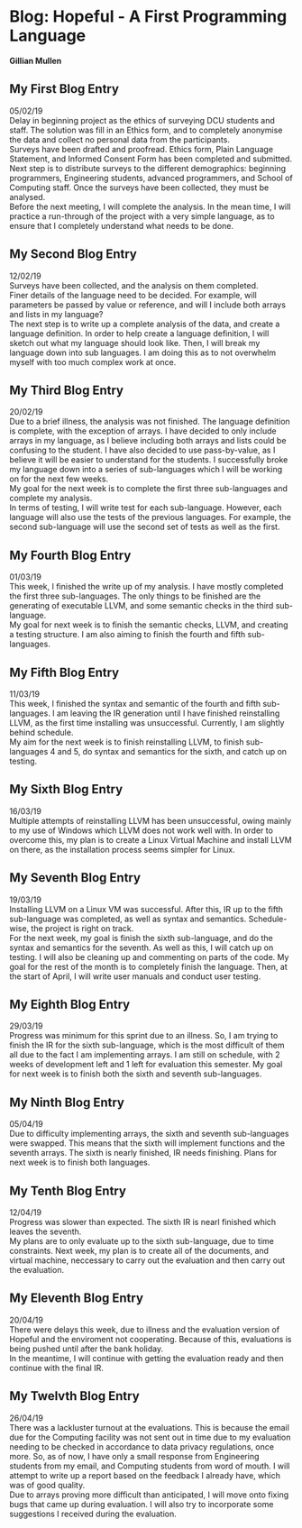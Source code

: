 # Blog: Hopeful - A First Programming Language

**Gillian Mullen**

## My First Blog Entry

05/02/19<br/>
Delay in beginning project as the ethics of surveying DCU students and staff. The solution was fill in an Ethics form, and to completely anonymise the data and collect no personal data from the participants.<br/>
Surveys have been drafted and proofread. Ethics form, Plain Language Statement, and Informed Consent Form has been completed and submitted.<br/>
Next step is to distribute surveys to the different demographics: beginning programmers, Engineering students, advanced programmers, and School of Computing staff. Once the surveys have been collected, they must be analysed.<br/>
Before the next meeting, I will complete the analysis. In the mean time, I will practice a run-through of the project with a very simple language, as to ensure that I completely understand what needs to be done.

## My Second Blog Entry

12/02/19<br/>
Surveys have been collected, and the analysis on them completed.<br/>
Finer details of the language need to be decided. For example, will parameters be passed by value or reference, and will I include both arrays and lists in my language?<br/>
The next step is to write up a complete analysis of the data, and create a language definition. In order to help create a language definition, I will sketch out what my language should look like. Then, I will break my language down into sub languages. I am doing this as to not overwhelm myself with too much complex work at once.

## My Third Blog Entry

20/02/19<br/>
Due to a brief illness, the analysis was not finished. The language definition is complete, with the exception of arrays. I have decided to only include arrays in my language, as I believe including both arrays and lists could be confusing to the student. I have also decided to use pass-by-value, as I believe it will be easier to understand for the students. I successfully broke my language down into a series of sub-languages which I will be working on for the next few weeks.<br/>
My goal for the next week is to complete the first three sub-languages and complete my analysis.<br/>
In terms of testing, I will write test for each sub-language. However, each language will also use the tests of the previous languages. For example, the second sub-language will use the second set of tests as well as the first.

## My Fourth Blog Entry

01/03/19<br/>
This week, I finished the write up of my analysis. I have mostly completed the first three sub-languages. The only things to be finished are the generating of executable LLVM, and some semantic checks in the third sub-language.<br/>
My goal for next week is to finish the semantic checks, LLVM, and creating a testing structure. I am also aiming to finish the fourth and fifth sub-languages.

## My Fifth Blog Entry

11/03/19<br/>
This week, I finished the syntax and semantic of the fourth and fifth sub-languages. I am leaving the IR generation until I have finished reinstalling LLVM, as the first time installing was unsuccessful. Currently, I am slightly behind schedule.<br/>
My aim for the next week is to finish reinstalling LLVM, to finish sub-languages 4 and 5, do syntax and semantics for the sixth, and catch up on testing.

## My Sixth Blog Entry

16/03/19<br/>
Multiple attempts of reinstalling LLVM has been unsuccessful, owing mainly to my use of Windows which LLVM does not work well with.  In order to overcome this, my plan is to create a Linux Virtual Machine and install LLVM on there, as the installation process seems simpler for Linux.

## My Seventh Blog Entry

19/03/19<br/>
Installing LLVM on a Linux VM was successful. After this, IR up to the fifth sub-language was completed, as well as syntax and semantics. Schedule-wise, the project is right on track.<br/>
For the next week, my goal is finish the sixth sub-language, and do the syntax and semantics for the seventh. As well as this, I will catch up on testing. I will also be cleaning up and commenting on parts of the code. My goal for the rest of the month is to completely finish the language. Then, at the start of April, I will write user manuals and conduct user testing.

## My Eighth Blog Entry

29/03/19<br/>
Progress was minimum for this sprint due to an illness. So, I am trying to finish the IR for the sixth sub-language, which is the most difficult of them all due to the fact I am implementing arrays. I am still on schedule, with 2 weeks of development left and 1 left for evaluation this semester. My goal for next week is to finish both the sixth and seventh sub-languages.

## My Ninth Blog Entry

05/04/19<br/>
Due to difficulty implementing arrays, the sixth and seventh sub-languages were swapped. This means that the sixth will implement functions and the seventh arrays. The sixth is nearly finished, IR needs finishing. Plans for next week is to finish both languages.

## My Tenth Blog Entry

12/04/19<br/>
Progress was slower than expected. The sixth IR is nearl finished which leaves the seventh.<br/>
My plans are to only evaluate up to the sixth sub-language, due to time constraints. Next week, my plan is to create all of the documents, and virtual machine, neccessary to carry out the evaluation and then carry out the evaluation.

## My Eleventh Blog Entry

20/04/19<br/>
There were delays this week, due to illness and the evaluation version of Hopeful and the enviroment not cooperating. Because of this, evaluations is being pushed until after the bank holiday.<br/>
In the meantime, I will continue with getting the evaluation ready and then continue with the final IR.

## My Twelvth Blog Entry

26/04/19<br/>
There was a lackluster turnout at the evaluations. This is because the email due for the Computing facility was not sent out in time due to my evaluation needing to be checked in accordance to data privacy regulations, once more. So, as of now, I have only a small response from Engineering students from my email, and Computing students from word of mouth. I will attempt to write up a report based on the feedback I already have, which was of good quality.<br/>
Due to arrays proving more difficult than anticipated, I will move onto fixing bugs that came up during evaluation. I will also try to incorporate some suggestions I received during the evaluation.
